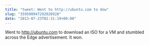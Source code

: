 ```yaml
---
title: "tweet: Went to http://ubuntu.com to dow"
slug: "359500947292028928"
date: "2013-07-23T02:31:19+00:00"
---
```

Went to http://ubuntu.com to download an ISO for a VM and stumbled across the Edge advertisement. It won.